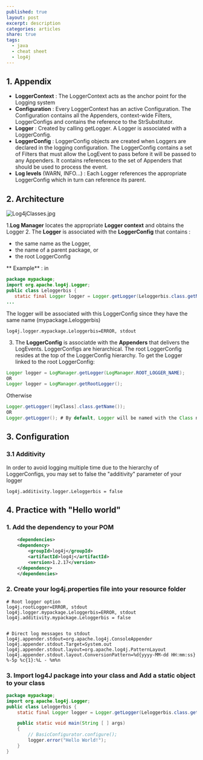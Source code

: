 ```yaml
---
published: true
layout: post
excerpt: description
categories: articles
share: true
tags:
  - java
  - cheat sheet
  - log4j
---
```

## 1. Appendix 
- **LoggerContext** : The LoggerContext acts as the anchor point for the Logging system
- **Configuration** : Every LoggerContext has an active Configuration. The Configuration contains all the Appenders, context-wide Filters, LoggerConfigs and contains the reference to the StrSubstitutor.
- **Logger** : Created by calling getLogger. A Logger is associated with a LoggerConfig.
- **LoggerConfig** : LoggerConfig objects are created when Loggers are declared in the logging configuration. The LoggerConfig contains a set of Filters that must allow the LogEvent to pass before it will be passed to any Appenders. It contains references to the set of Appenders that should be used to process the event.
- **Log levels** (WARN, INFO...) :  Each Logger references the appropriate LoggerConfig which in turn can reference its parent.


## 2. Architecture 
![Log4jClasses.jpg]({{site.baseurl}}/images/Log4jClasses.jpg)

1.**Log Manager** locates the appropriate **Logger context** and obtains the Logger 
2. The **Logger** is associated with the **LoggerConfig**  that contains :
 * the same name as the Logger, 
 * the name of a parent package, or 
 * the root LoggerConfig
 
** Example** : in 
 ```java
package mypackage;
import org.apache.log4j.Logger;
public class Leloggerbis {
    static final Logger logger = Logger.getLogger(Leloggerbis.class.getName());
...
```
The logger will be associated with this LoggerConfig since they have the same name (mypackage.Leloggerbis)
```shell
log4j.logger.mypackage.Leloggerbis=ERROR, stdout
``` 
 
3. The **LoggerConfig** is associatde with the **Appenders** that delivers the LogEvents. LoggerConfigs are hierarchical. The root LoggerConfig resides at the top of the LoggerConfig hierarchy. 
To get the Logger linked to the root LoggerConfig: 
```java
Logger logger = LogManager.getLogger(LogManager.ROOT_LOGGER_NAME);
OR
Logger logger = LogManager.getRootLogger();
```
Otherwise 
```java
Logger.getLogger([myClass].class.getName());
OR
Logger.getLogger(); # By default, Logger will be named with the Class name.
```

## 3. Configuration
### 3.1 Additivity
In order to avoid logging multiple time due to the hierarchy of LoggerConfigs, you may set to false the "additivity" parameter of your logger
```shell
log4j.additivity.logger.Leloggerbis = false
```

## 4. Practice with "Hello world"

### 1. Add the dependency to your POM
```xml
    <dependencies>
    <dependency>
        <groupId>log4j</groupId>
        <artifactId>log4j</artifactId>
        <version>1.2.17</version>
    </dependency>
    </dependencies>
```

### 2. Create your log4j.properties file into your resource folder
```shell
# Root logger option
log4j.rootLogger=ERROR, stdout
log4j.logger.mypackage.Leloggerbis=ERROR, stdout
log4j.additivity.mypackage.Leloggerbis = false


# Direct log messages to stdout
log4j.appender.stdout=org.apache.log4j.ConsoleAppender
log4j.appender.stdout.Target=System.out
log4j.appender.stdout.layout=org.apache.log4j.PatternLayout
log4j.appender.stdout.layout.ConversionPattern=%d{yyyy-MM-dd HH:mm:ss} %-5p %c{1}:%L - %m%n
```

### 3. Import log4J package into your class and Add a static object to your class
```java
package mypackage;
import org.apache.log4j.Logger;
public class Leloggerbis {
    static final Logger logger = Logger.getLogger(Leloggerbis.class.getName());

    public static void main(String [ ] args)
    {
        // BasicConfigurator.configure();
        logger.error("Hello World!");
    }
}
```





